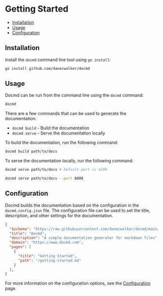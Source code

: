 # Getting Started

- [Installation](#installation)
- [Usage](#usage)
- [Configuration](#configuration)

## Installation

Install the `docmd` command line tool using `go install`:

```bash
go install github.com/danecwalker/docmd
```

## Usage

Docmd can be run from the command line using the `docmd` command:

```bash
docmd
```

There are a few commands that can be used to generate the documentation:

- `docmd build` - Build the documentation
- `docmd serve` - Serve the documentation locally

To build the documentation, run the following command:

```bash
docmd build path/to/docs
```

To serve the documentation locally, run the following command:

```bash
docmd serve path/to/docs # Default port is 4200

docmd serve path/to/docs --port 8080
```

## Configuration

Docmd builds the documentation based on the configuration in the `docmd.config.json` file. The configuration file can be used to set the title, description, and other settings for the documentation.

```json
{
  "$schema": "https://raw.githubusercontent.com/danecwalker/docmd/main/schemas/docmd.schema.json",
  "title": "Docmd",
  "description": "A simple documentation generator for markdown files",
  "domain": "https://www.docmd.com",
  "pages": [
    {
      "title": "Getting Started",
      "path": "/getting-started.md"
    }
  ],
}
```

For more information on the configuration options, see the [Configuration](/configuration/docmd_config_json) page.